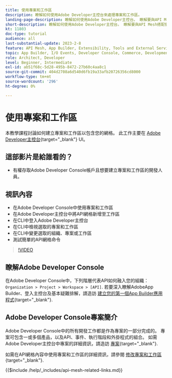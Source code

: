 ```yaml
---
title: 使用專案和工作區
description: 瞭解如何使用Adobe Developer主控台來處理專案和工作區。
landing-page-description: 瞭解如何使用Adobe Developer主控台。 瞭解要與API Mesh搭配使用的專案和工作區。
short-description: 瞭解如何使用Adobe Developer主控台。 瞭解要與API Mesh搭配使用的專案和工作區。
kt: 11803
doc-type: tutorial
audience: all
last-substantial-update: 2023-2-8
feature: API Mesh, App Builder, Extensibility, Tools and External Services, Backend Development
topic: App Builder, I/O Events, Developer Console, Commerce, Development, Integrations
role: Architect, Developer
level: Beginner, Intermediate
exl-id: ab51f68c-5d28-495b-8472-27b60c4aa8c1
source-git-commit: 404d2708a6d540d6fb19a33afb20726356cd8000
workflow-type: tm+mt
source-wordcount: '296'
ht-degree: 0%

---
```


# 使用專案和工作區

本教學課程討論如何建立專案和工作區以包含您的網格。 此工作主要在 [Adobe Developer主控台](https://developer.adobe.com/console){target="_blank"} UI。

## 這部影片是給誰看的？

* 有權存取Adobe Developer Console帳戶且想要建立專案和工作區的開發人員。

## 視訊內容

* 在Adobe Developer Console中使用專案和工作區
* 在Adobe Developer主控台中將API網格新增至工作區
* 在CLI中登入Adobe Developer主控台
* 在CLI中檢視選取的專案和工作區
* 在CLI中變更選取的組織、專案或工作區
* 測試簡單的API網格命令

>[!VIDEO](https://video.tv.adobe.com/v/3414123?quality=12&learn=on)

## 瞭解Adobe Developer Console

在Adobe Developer Console中，下列階層代表API如何融入您的組織： `Organization > Project > Workspace > [API]`. 若要深入瞭解AdobeApp Builder、登入主控台及基本疑難排解，請造訪 [建立您的第一個App Builder應用程式](https://developer.adobe.com/app-builder/docs/getting_started/first_app/){target="_blank"}.

## Adobe Developer Console專案簡介

Adobe Developer Console中的所有開發工作都是作為專案的一部分完成的。 專案可包含一或多個產品，以及API、事件、執行階段和外掛程式的組合。 如需Adobe Developer主控台中專案的詳細資訊，請造訪 [專案](https://developer.adobe.com/developer-console/docs/guides/projects/){target="_blank"}.

如需在API網格內容中使用專案和工作區的詳細資訊，請參閱 [修改專案和工作區](https://developer.adobe.com/graphql-mesh-gateway/gateway/create-mesh/#modify-projects-and-workspaces){target="_blank"}.

{{$include /help/_includes/api-mesh-related-links.md}}
